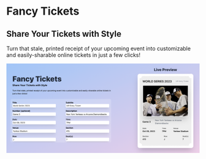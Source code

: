 # Fancy Tickets

## Share Your Tickets with Style

Turn that stale, printed receipt of your upcoming event into customizable and easily-sharable online tickets in just a few clicks!

![Homepage](./public/screenshot.png)
